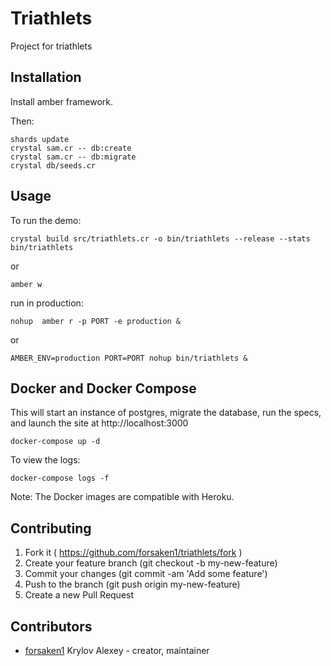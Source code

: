 # Triathlets

Project for triathlets

## Installation

Install amber framework.

Then:

```
shards update
crystal sam.cr -- db:create
crystal sam.cr -- db:migrate
crystal db/seeds.cr
```

## Usage

To run the demo:
```
crystal build src/triathlets.cr -o bin/triathlets --release --stats
bin/triathlets
```

or

```
amber w
```

run in production:

```
nohup  amber r -p PORT -e production &
```

or

```
AMBER_ENV=production PORT=PORT nohup bin/triathlets &
```

## Docker and Docker Compose

This will start an instance of postgres, migrate the database, run the specs,
and launch the site at http://localhost:3000
```
docker-compose up -d
```

To view the logs:
```
docker-compose logs -f
```

Note: The Docker images are compatible with Heroku.

## Contributing

1. Fork it ( https://github.com/forsaken1/triathlets/fork )
2. Create your feature branch (git checkout -b my-new-feature)
3. Commit your changes (git commit -am 'Add some feature')
4. Push to the branch (git push origin my-new-feature)
5. Create a new Pull Request

## Contributors

- [forsaken1](https://github.com/forsaken1) Krylov Alexey - creator, maintainer
